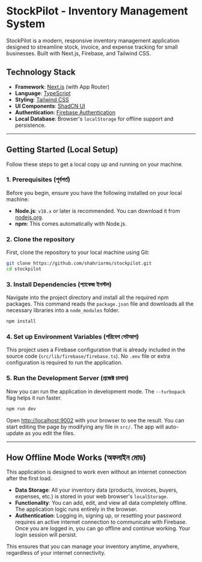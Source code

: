 
# StockPilot - Inventory Management System

StockPilot is a modern, responsive inventory management application designed to streamline stock, invoice, and expense tracking for small businesses. Built with Next.js, Firebase, and Tailwind CSS.

## Technology Stack

- **Framework**: [Next.js](https://nextjs.org/) (with App Router)
- **Language**: [TypeScript](https://www.typescriptlang.org/)
- **Styling**: [Tailwind CSS](https://tailwindcss.com/)
- **UI Components**: [ShadCN UI](https://ui.shadcn.com/)
- **Authentication**: [Firebase Authentication](https://firebase.google.com/docs/auth)
- **Local Database**: Browser's `localStorage` for offline support and persistence.

---

## Getting Started (Local Setup)

Follow these steps to get a local copy up and running on your machine.

### 1. Prerequisites (পূর্বশর্ত)

Before you begin, ensure you have the following installed on your local machine:

- **Node.js**: `v18.x` or later is recommended. You can download it from [nodejs.org](https://nodejs.org/).
- **npm**: This comes automatically with Node.js.

### 2. Clone the repository

First, clone the repository to your local machine using Git:

```bash
git clone https://github.com/shahriarms/stockpilot.git
cd stockpilot
```

### 3. Install Dependencies (প্যাকেজ ইনস্টল)

Navigate into the project directory and install all the required npm packages. This command reads the `package.json` file and downloads all the necessary libraries into a `node_modules` folder.

```bash
npm install
```

### 4. Set up Environment Variables (পরিবেশ সেটআপ)

This project uses a Firebase configuration that is already included in the source code (`src/lib/firebase/firebase.ts`). No `.env` file or extra configuration is required to run the application.

### 5. Run the Development Server (প্রজেক্ট চালান)

Now you can run the application in development mode. The `--turbopack` flag helps it run faster.

```bash
npm run dev
```

Open [http://localhost:9002](http://localhost:9002) with your browser to see the result. You can start editing the page by modifying any file in `src/`. The app will auto-update as you edit the files.

---

## How Offline Mode Works (অফলাইন মোড)

This application is designed to work even without an internet connection after the first load.

- **Data Storage**: All your inventory data (products, invoices, buyers, expenses, etc.) is stored in your web browser's `localStorage`.
- **Functionality**: You can add, edit, and view all data completely offline. The application logic runs entirely in the browser.
- **Authentication**: Logging in, signing up, or resetting your password requires an active internet connection to communicate with Firebase. Once you are logged in, you can go offline and continue working. Your login session will persist.

This ensures that you can manage your inventory anytime, anywhere, regardless of your internet connectivity.
